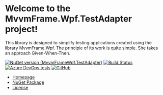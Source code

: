 # Welcome to the MvvmFrame.Wpf.TestAdapter project!

This library is designed to simplify testing applications created using the library MvvmFrame.Wpf. 
The principle of its work is quite simple. She takes an approach Given-When-Then.

[![NuGet version (MvvmFrameWpf.TestAdapter)](https://img.shields.io/nuget/v/MvvmFrameWpf.TestAdapter.svg?style=flat-square)](https://www.nuget.org/packages/MvvmFrameWpf.TestAdapter/)
[![Build Status](https://dev.azure.com/GetcuReone-Studio/OpenSource-Projects/_apis/build/status/MvvmFrame.Wpf/master-MvvmFrame.Wpf?repoName=GetcuReone%2FMvvmFrame.Wpf&branchName=refs%2Fpull%2F16%2Fmerge)](https://dev.azure.com/GetcuReone-Studio/OpenSource-Projects/_build/latest?definitionId=17&repoName=GetcuReone%2FMvvmFrame.Wpf&branchName=refs%2Fpull%2F16%2Fmerge)
[![Azure DevOps tests](https://img.shields.io/azure-devops/tests/GetcuReone-Studio/OpenSource-Projects/20?label=Unit%20tests)](https://dev.azure.com/GetcuReone-Studio/OpenSource-Projects/_build/latest?definitionId=20)
[![GitHub](https://img.shields.io/github/license/GetcuReone/MvvmFrame.Wpf.TestAdapter)](https://github.com/GetcuReone/MvvmFrame.Wpf.TestAdapte/blob/master/LICENSE-2.0.txt)

- [Homepage](https://github.com/GetcuReone/MvvmFrame.Wpf.TestAdapte/wiki)
- [NuGet Package](https://www.nuget.org/packages/MvvmFrameWpf.TestAdapte/)
- [License](LICENSE-2.0.txt)
